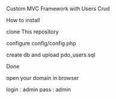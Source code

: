 Custom MVC Framework with Users Crud

How to install

clone This repository

configure config/config.php

create db and upload pdo_users.sql

Done

open your domain in browser


login : admin
pass : admin

